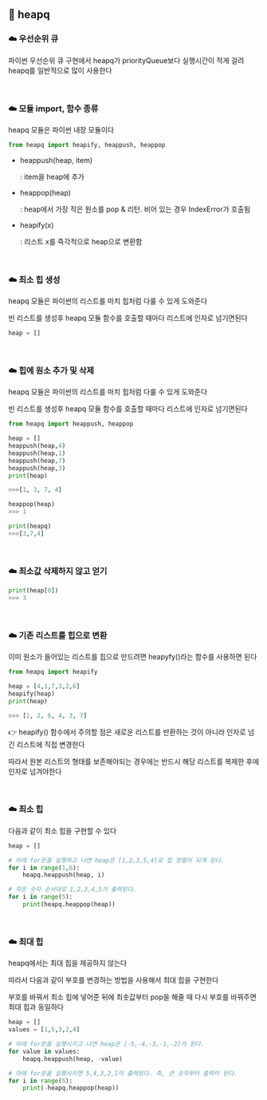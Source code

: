## 🧊 heapq

### ☁️ 우선순위 큐

파이썬 우선순위 큐 구현에서 heapq가 priorityQueue보다 실행시간이 적게 걸려 heapq를 일반적으로 많이 사용한다

<br>

### ☁️ 모듈 import, 함수 종류

heapq 모듈은 파이썬 내장 모듈이다

```python
from heapq import heapify, heappush, heappop
```

- heappush(heap, item)

  : item을 heap에 추가

- heappop(heap)

  : heap에서 가장 작은 원소를 pop & 리턴. 비어 있는 경우 IndexError가 호출됨

- heapify(x)

  : 리스트 x를 즉각적으로 heap으로 변환함

<br>

### ☁️ 최소 힙 생성

heapq 모듈은 파이썬의 리스트를 마치 힙처럼 다룰 수 있게 도와준다

빈 리스트를 생성후 heapq 모듈 함수를 호출할 때마다 리스트에 인자로 넘기면된다

```python
heap = [] 
```

<br>

### ☁️ 힙에 원소 추가 및 삭제

heapq 모듈은 파이썬의 리스트를 마치 힙처럼 다룰 수 있게 도와준다

빈 리스트를 생성후 heapq 모듈 함수를 호출할 때마다 리스트에 인자로 넘기면된다

```python
from heapq import heappush, heappop

heap = []
heappush(heap,4)
heappush(heap,1)
heappush(heap,7)
heappush(heap,3)
print(heap)

>>>[1, 3, 7, 4]

heappop(heap)
>>> 1

print(heapq)
>>>[3,7,4] 
```

<br>

### ☁️ 최소값 삭제하지 않고 얻기

```python
print(heap[0])
>>> 3
```

<br>

### ☁️ 기존 리스트를 힙으로 변환

이미 원소가 들어있는 리스트를 힙으로 만드려면 heapyfy()라는 함수를 사용하면 된다

```python
from heapq import heapify

heap = [4,1,7,3,2,6]
heapify(heap)
print(heap)

>>> [1, 2, 6, 4, 3, 7]
```

👉 heapify() 함수에서 주의할 점은 새로운 리스트를 반환하는 것이 아니라 인자로 넘긴 리스트에 직접 변경한다

따라서 원본 리스트의 형태를 보존해야되는 경우에는 반드시 해당 리스트를 복제한 후에 인자로 넘겨야한다

<br>

### ☁️ 최소 힙

다음과 같이 최소 힙을 구현할 수 있다

```python
heap = []

# 아래 for문을 실행하고 나면 heap은 [1,2,3,5,4]로 힙 정렬이 되게 된다.
for i in range(1,6):
	heapq.heappush(heap, i)

# 작은 숫자 순서대로 1,2,3,4,5가 출력된다.
for i in range(5):
	print(heapq.heappop(heap))
```

<br>

### ☁️ 최대 힙

heapq에서는 최대 힙을 제공하지 않는다

따라서 다음과 같이 부호를 변경하는 방법을 사용해서 최대 힙을 구현한다

부호를 바꿔서 최소 힙에 넣어준 뒤에 최솟값부터 pop을 해줄 때 다시 부호를 바꿔주면 최대 힙과 동일하다

```python
heap = []
values = [1,5,3,2,4]

# 아래 for문을 실행시키고 나면 heap은 [-5,-4,-3,-1,-2]가 된다.
for value in values:
	heapq.heappush(heap, -value)

# 아래 for문을 실행시키면 5,4,3,2,1이 출력된다. 즉, 큰 숫자부터 출력이 된다.
for i in range(5):
	print(-heapq.heappop(heap))
```
